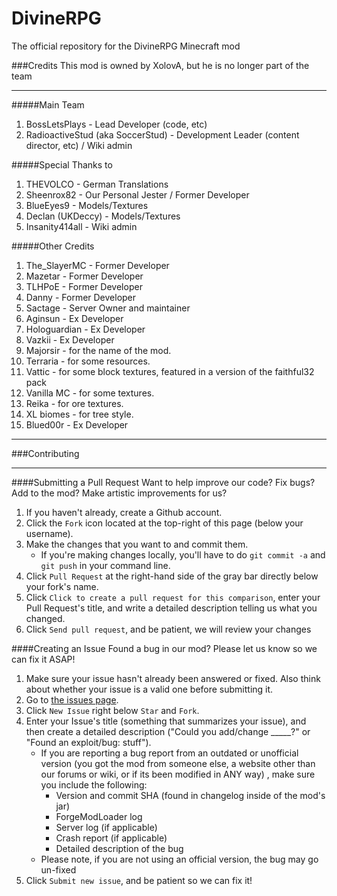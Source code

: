 DivineRPG
=========

The official repository for the DivineRPG Minecraft mod

###Credits
This mod is owned by XolovA, but he is no longer part of the team
***
#####Main Team
1. BossLetsPlays - Lead Developer (code, etc)
2. RadioactiveStud (aka SoccerStud) - Development Leader (content director, etc) / Wiki admin

#####Special Thanks to
1. THEVOLCO - German Translations
2. Sheenrox82 - Our Personal Jester / Former Developer
3. BlueEyes9 - Models/Textures
4. Declan (UKDeccy) - Models/Textures
5. Insanity414all - Wiki admin

#####Other Credits
1. The_SlayerMC - Former Developer
2. Mazetar - Former Developer
3. TLHPoE - Former Developer
4. Danny - Former Developer
5. Sactage - Server Owner and maintainer
6. Aginsun - Ex Developer 
7. Hologuardian - Ex Developer
8. Vazkii - Ex Developer
9. Majorsir - for the name of the mod. 
10. Terraria - for some resources.
11. Vattic - for some block textures, featured in a version of the faithful32 pack
12. Vanilla MC - for some textures.
13. Reika - for ore textures.
14. XL biomes - for tree style.
15. Blued00r - Ex Developer

***
###Contributing
***
####Submitting a Pull Request
Want to help improve our code? Fix bugs? Add to the mod? Make artistic improvements for us?

1. If you haven't already, create a Github account.
2. Click the `Fork` icon located at the top-right of this page (below your username).
3. Make the changes that you want to and commit them.
	* If you're making changes locally, you'll have to do `git commit -a` and `git push` in your command line.
4. Click `Pull Request` at the right-hand side of the gray bar directly below your fork's name.
5. Click `Click to create a pull request for this comparison`, enter your Pull Request's title, and write a detailed description telling us what you changed.
6. Click `Send pull request`, and be patient, we will review your changes

####Creating an Issue
Found a bug in our mod?  Please let us know so we can fix it ASAP!

1. Make sure your issue hasn't already been answered or fixed.  Also think about whether your issue is a valid one before submitting it.
2. Go to [the issues page](http://github.com/TheSlayerMC/DivineRPG/issues).
3. Click `New Issue` right below `Star` and `Fork`.
4. Enter your Issue's title (something that summarizes your issue), and then create a detailed description ("Could you add/change _____?" or "Found an exploit/bug:  stuff").
	* If you are reporting a bug report from an outdated or unofficial version (you got the mod from someone else, a website other than our forums or wiki, or if its been modified in ANY way) , make sure you include the following:
		* Version and commit SHA (found in changelog inside of the mod's jar)
		* ForgeModLoader log
		* Server log (if applicable)
		* Crash report (if applicable)
		* Detailed description of the bug
	* Please note, if you are not using an official version, the bug may go un-fixed
5. Click `Submit new issue`, and be patient so we can fix it!
